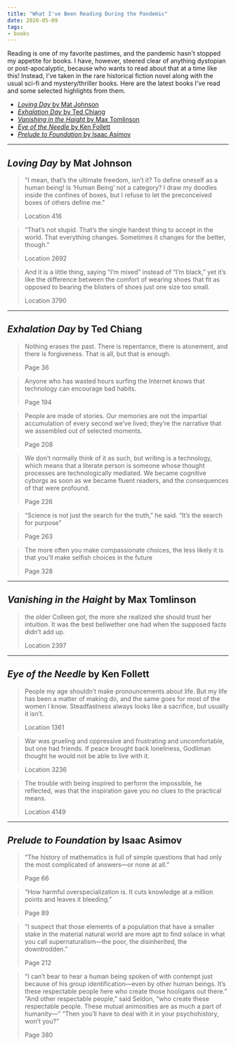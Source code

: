 ```yaml
---
title: "What I've Been Reading During the Pandemic"
date: 2020-05-09
tags:
- books
---
```


Reading is one of my favorite pastimes, and the pandemic hasn't stopped my appetite for books. I have, however, steered clear of anything dystopian or post-apocalyptic, because who wants to read about that at a time like this! Instead, I've taken in the rare historical fiction novel along with the usual sci-fi and mystery/thriller books. Here are the latest books I've read and some selected highlights from them.

- [*Loving Day* by Mat Johnson](#loving-day-by-mat-johnson)
- [*Exhalation Day* by Ted Chiang](#exhalation-day-by-ted-chiang)
- [*Vanishing in the Haight* by Max Tomlinson](#vanishing-in-the-haight-by-max-tomlinson)
- [*Eye of the Needle* by Ken Follett](#eye-of-the-needle-by-ken-follett)
- [*Prelude to Foundation* by Isaac Asimov](#prelude-to-foundation-by-isaac-asimov)

-----

## *Loving Day* by Mat Johnson

<blockquote class="highlight">
    <p>"I mean, that’s the ultimate freedom, isn’t it? To define oneself as a human being! Is ‘Human Being’ not a category? I draw my doodles inside the confines of boxes, but I refuse to let the preconceived boxes of others define me."</p>
    <footer>Location 416</footer>
</blockquote>

<blockquote class="highlight">
    <p>“That’s not stupid. That’s the single hardest thing to accept in the world. That everything changes. Sometimes it changes for the better, though.”</p>
    <footer>Location 2692</footer>
</blockquote>

<blockquote class="highlight">
    <p>And it is a little thing, saying “I’m mixed” instead of “I’m black,” yet it’s like the difference between the comfort of wearing shoes that fit as opposed to bearing the blisters of shoes just one size too small.</p>
    <footer>Location 3790</footer>
</blockquote>

----

## *Exhalation Day* by Ted Chiang

<blockquote class="highlight">
    <p>Nothing erases the past. There is repentance, there is atonement, and there is forgiveness. That is all, but that is enough.</p>
    <footer>Page 36</footer>
</blockquote>

<blockquote class="highlight">
    <p>Anyone who has wasted hours surfing the Internet knows that technology can encourage bad habits.</p>
    <footer>Page 194</footer>
</blockquote>

<blockquote class="highlight">
    <p>People are made of stories. Our memories are not the impartial accumulation of every second we’ve lived; they’re the narrative that we assembled out of selected moments.</p>
    <footer>Page 208</footer>
</blockquote>

<blockquote class="highlight">
    <p>We don’t normally think of it as such, but writing is a technology, which means that a literate person is someone whose thought processes are technologically mediated. We became cognitive cyborgs as soon as we became fluent readers, and the consequences of that were profound.</p>
    <footer>Page 226</footer>
</blockquote>

<blockquote class="highlight">
    <p>“Science is not just the search for the truth,” he said. “It’s the search for purpose”</p>
    <footer>Page 263</footer>
</blockquote>

<blockquote class="highlight">
    <p>The more often you make compassionate choices, the less likely it is that you’ll make selfish choices in the future</p>
    <footer>Page 328</footer>
</blockquote>

--------

## *Vanishing in the Haight* by Max Tomlinson

<blockquote class="highlight">
    <p>the older Colleen got, the more she realized she should trust her intuition. It was the best bellwether one had when the supposed facts didn’t add up.</p>
    <footer>Location 2397</footer>
</blockquote>

--------

## *Eye of the Needle* by Ken Follett

<blockquote class="highlight">
    <p>People my age shouldn’t make pronouncements about life. But my life has been a matter of making do, and the same goes for most of the women I know. Steadfastness always looks like a sacrifice, but usually it isn’t.</p>
    <footer>Location 1361</footer>
</blockquote>

<blockquote class="highlight">
    <p>War was grueling and oppressive and frustrating and uncomfortable, but one had friends. If peace brought back loneliness, Godliman thought he would not be able to live with it.</p>
    <footer>Location 3236</footer>
</blockquote>

<blockquote class="highlight">
    <p>The trouble with being inspired to perform the impossible, he reflected, was that the inspiration gave you no clues to the practical means.</p>
    <footer>Location 4149</footer>
</blockquote>

--------

## *Prelude to Foundation* by Isaac Asimov

<blockquote class="highlight">
    <p>“The history of mathematics is full of simple questions that had only the most complicated of answers—or none at all.”</p>
    <footer>Page 66</footer>
</blockquote>

<blockquote class="highlight">
    <p>“How harmful overspecialization is. It cuts knowledge at a million points and leaves it bleeding.”</p>
    <footer>Page 89</footer>
</blockquote>

<blockquote class="highlight">
    <p>“I suspect that those elements of a population that have a smaller stake in the material natural world are more apt to find solace in what you call supernaturalism—the poor, the disinherited, the downtrodden.”</p>
    <footer>Page 212</footer>
</blockquote>

<blockquote class="highlight">
    <p>“I can’t bear to hear a human being spoken of with contempt just because of his group identification—even by other human beings. It’s these respectable people here who create those hooligans out there.” “And other respectable people,” said Seldon, “who create these respectable people. These mutual animosities are as much a part of humanity—” “Then you’ll have to deal with it in your psychohistory, won’t you?”</p>
    <footer>Page 380</footer>
</blockquote>